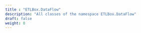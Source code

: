 ```yaml
---
title : "ETLBox.DataFlow"
description: "All classes of the namespace ETLBox.DataFlow"
draft: false
weight: 8
---
```

